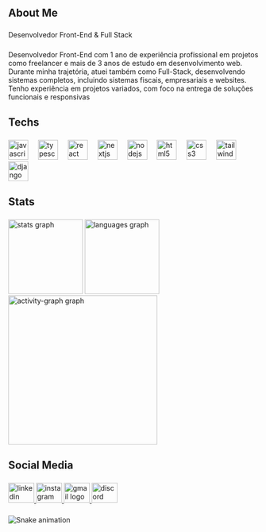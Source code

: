<h2 align="left">About Me</h2>

###

<p align="left">Desenvolvedor Front-End & Full Stack</p>

###

<p align="left">Desenvolvedor Front-End com 1 ano de experiência profissional em projetos<br> como freelancer e mais de 3 anos de estudo em desenvolvimento web.<br> Durante minha trajetória, atuei também como Full-Stack, desenvolvendo<br> sistemas completos, incluindo sistemas fiscais, empresariais e websites.<br> Tenho experiência em projetos variados, com foco na entrega de soluções<br> funcionais e responsivas</p>

###

<h2 align="left">Techs</h2>

###

<div align="left">
  <img src="https://cdn.jsdelivr.net/gh/devicons/devicon/icons/javascript/javascript-plain.svg" height="40" alt="javascript logo"  />
  <img width="12" />
  <img src="https://cdn.jsdelivr.net/gh/devicons/devicon/icons/typescript/typescript-original.svg" height="40" alt="typescript logo"  />
  <img width="12" />
  <img src="https://cdn.jsdelivr.net/gh/devicons/devicon/icons/react/react-original-wordmark.svg" height="40" alt="react logo"  />
  <img width="12" />
  <img src="https://cdn.jsdelivr.net/gh/devicons/devicon/icons/nextjs/nextjs-original.svg" height="40" alt="nextjs logo"  />
  <img width="12" />
  <img src="https://cdn.jsdelivr.net/gh/devicons/devicon/icons/nodejs/nodejs-plain-wordmark.svg" height="40" alt="nodejs logo"  />
  <img width="12" />
  <img src="https://cdn.jsdelivr.net/gh/devicons/devicon/icons/html5/html5-original.svg" height="40" alt="html5 logo"  />
  <img width="12" />
  <img src="https://cdn.jsdelivr.net/gh/devicons/devicon/icons/css3/css3-original.svg" height="40" alt="css3 logo"  />
  <img width="12" />
  <img src="https://cdn.jsdelivr.net/gh/devicons/devicon/icons/tailwindcss/tailwindcss-original-wordmark.svg" height="40" alt="tailwindcss logo"  />
  <img width="12" />
  <img src="https://cdn.jsdelivr.net/gh/devicons/devicon/icons/django/django-plain.svg" height="40" alt="django logo"  />
</div>

###

<h2 align="left">Stats</h2>

###

<div align="left">
  <img src="https://github-readme-stats.vercel.app/api?username=SampaioGuilherme11&hide_title=false&hide_rank=false&show_icons=true&include_all_commits=true&count_private=true&disable_animations=false&theme=vue-dark&locale=pt-br&hide_border=false&order=1&custom_title=Estat%C3%ADsticas%20do%20Pedro%20Sampaio" height="150" alt="stats graph"  />
  <img src="https://github-readme-stats.vercel.app/api/top-langs?username=SampaioGuilherme11&locale=pt-br&hide_title=false&layout=compact&card_width=320&langs_count=5&theme=vue-dark&hide_border=false&order=2&custom_title=Linguagens%20Favoritas" height="150" alt="languages graph"  />
  <img src="https://github-readme-activity-graph.vercel.app/graph?username=SampaioGuilherme11&radius=14&theme=vue&area=true&order=5&hide_title=false&hide_border=false&custom_title=Contribui%C3%A7%C3%B5es%20do%20Pedro%20Sampaio" height="300" alt="activity-graph graph"  />
</div>

###

<h2 align="left">Social Media</h2>

###

<div align="left">
  <a href="https://www.linkedin.com/in/pedro-sampaio-42186722b/?lipi=urn%3Ali%3Apage%3Ad_flagship3_feed%3ByODuBGOJRumtvPU3wxVGBg%3D%3D" target="_blank">
    <img src="https://raw.githubusercontent.com/maurodesouza/profile-readme-generator/master/src/assets/icons/social/linkedin/default.svg" width="52" height="40" alt="linkedin logo"  />
  </a>
  <a href="https://www.instagram.com/peedro_sampaiio_/" target="_blank">
    <img src="https://raw.githubusercontent.com/maurodesouza/profile-readme-generator/master/src/assets/icons/social/instagram/default.svg" width="52" height="40" alt="instagram logo"  />
  </a>
  <a href="sampaioinvestimentosok@gmail.com" target="_blank">
    <img src="https://raw.githubusercontent.com/maurodesouza/profile-readme-generator/master/src/assets/icons/social/gmail/default.svg" width="52" height="40" alt="gmail logo"  />
  </a>
  <a href="Bluepe" target="_blank">
    <img src="https://raw.githubusercontent.com/maurodesouza/profile-readme-generator/master/src/assets/icons/social/discord/default.svg" width="52" height="40" alt="discord logo"  />
  </a>
</div>

###

<img src="https://raw.githubusercontent.com/SampaioGuilherme11/SampaioGuilherme11/output/snake.svg" alt="Snake animation" />

###
